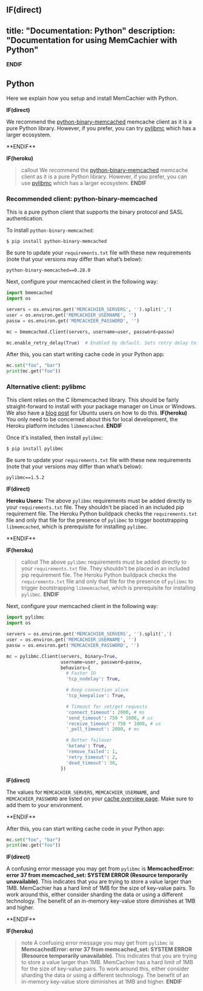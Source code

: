**IF(direct)**
---
title: "Documentation: Python"
description: "Documentation for using MemCachier with Python"
---
**ENDIF**

## Python

Here we explain how you setup and install MemCachier with Python.

**IF(direct)**
<p class="alert alert-info">
We recommend the <a
href="https://github.com/jaysonsantos/python-binary-memcached">python-binary-memcached</a>
memcache client as it is a pure Python library. However, if you prefer, you can
try <a href="https://github.com/lericson/pylibmc">pylibmc</a> which has a larger ecosystem.
</p>
**ENDIF**

**IF(heroku)**
>callout
>We recommend the [python-binary-memcached](https://github.com/jaysonsantos/python-binary-memcached)
>memcache client as it is a pure Python library. However, if you prefer, you can
>use [pylibmc](https://github.com/lericson/pylibmc) which has a larger ecosystem.
**ENDIF**

### Recommended client: python-binary-memcached

This is a pure python client that supports the binary protocol and SASL
authentication.

To install `python-binary-memcached`:

```term
$ pip install python-binary-memcached
```

Be sure to update your `requirements.txt` file with these new requirements
(note that your versions may differ than what’s below):

```text
python-binary-memcached==0.28.0
```

Next, configure your memcached client in the following way:

```python
import bmemcached
import os

servers = os.environ.get('MEMCACHIER_SERVERS', '').split(',')
user = os.environ.get('MEMCACHIER_USERNAME', '')
passw = os.environ.get('MEMCACHIER_PASSWORD', '')

mc = bmemcached.Client(servers, username=user, password=passw)

mc.enable_retry_delay(True)  # Enabled by default. Sets retry delay to 5s.
```

After this, you can start writing cache code in your Python app:

```python
mc.set("foo", "bar")
print(mc.get("foo"))
```

### Alternative client: pylibmc

This client relies on the C libmemcached library. This should be fairly
straight-forward to install with your package manager on Linux or
Windows. We also have a
[blog post](https://blog.memcachier.com/2014/11/05/ubuntu-libmemcached-and-sasl-support/)
for Ubuntu users on how to do this.
**IF(heroku)**
You only need to be concerned about this for local development, the Heroku
platform includes `libmemcached`.
**ENDIF**

Once it's installed, then install `pylibmc`:

```term
$ pip install pylibmc
```

Be sure to update your `requirements.txt` file with these new requirements
(note that your versions may differ than what’s below):

```text
pylibmc==1.5.2
```

**IF(direct)**
<p class="alert alert-info">
<b>Heroku Users:</b> The above <code>pylibmc</code> requirements must be added
directly to your <code>requirements.txt</code> file. They shouldn't be placed
in an included pip requirement file. The Heroku Python buildpack checks the
<code>requirements.txt</code> file and only that file for the presence of
<code>pylibmc</code> to trigger bootstrapping <code>libmemcached</code>, which
is prerequisite for installing <code>pylibmc</code>.
</p>
**ENDIF**

**IF(heroku)**
>callout
>The above `pylibmc` requirements must be added directly to your
>`requirements.txt` file. They shouldn't be placed in an included pip
>requirement file. The Heroku Python buildpack checks the `requirements.txt`
>file and only that file for the presence of `pylibmc` to trigger bootstrapping
>`libmemcached`, which is prerequisite for installing `pylibmc`.
**ENDIF**

Next, configure your memcached client in the following way:

```python
import pylibmc
import os

servers = os.environ.get('MEMCACHIER_SERVERS', '').split(',')
user = os.environ.get('MEMCACHIER_USERNAME', '')
passw = os.environ.get('MEMCACHIER_PASSWORD', '')

mc = pylibmc.Client(servers, binary=True,
                    username=user, password=passw,
                    behaviors={
                      # Faster IO
                      'tcp_nodelay': True,

                      # Keep connection alive
                      'tcp_keepalive': True,

                      # Timeout for set/get requests
                      'connect_timeout': 2000, # ms
                      'send_timeout': 750 * 1000, # us
                      'receive_timeout': 750 * 1000, # us
                      '_poll_timeout': 2000, # ms

                      # Better failover
                      'ketama': True,
                      'remove_failed': 1,
                      'retry_timeout': 2,
                      'dead_timeout': 30,
                    })
```

**IF(direct)**
<p class="alert alert-info">
The values for <code>MEMCACHIER_SERVERS</code>, <code>MEMCACHIER_USERNAME</code>, and
<code>MEMCACHIER_PASSWORD</code> are listed on your
<a href="https://www.memcachier.com/caches">cache overview page</a>. Make sure to add them
to your environment.
</p>
**ENDIF**

After this, you can start writing cache code in your Python app:

```python
mc.set("foo", "bar")
print(mc.get("foo"))
```

**IF(direct)**
<p class="alert alert-info">
A confusing error message you may get from <code>pylibmc</code> is
<b>MemcachedError: error 37 from memcached_set: SYSTEM ERROR (Resource
temporarily unavailable)</b>. This indicates that you are trying to store a
value larger than 1MB. MemCachier has a hard limit of 1MB for the size of
key-value pairs. To work around this, either consider sharding the data or
using a different technology. The benefit of an in-memory key-value store
diminishes at 1MB and higher.
</p>
**ENDIF**

**IF(heroku)**
>note
>A confusing error message you may get from `pylibmc` is
>**MemcachedError: error 37 from memcached_set: SYSTEM ERROR (Resource
>temporarily unavailable)**. This indicates that you are trying to
>store a value larger than 1MB. MemCachier has a hard limit of 1MB for
>the size of key-value pairs. To work around this, either consider
>sharding the data or using a different technology. The benefit of an
>in-memory key-value store diminishes at 1MB and higher.
**ENDIF**
